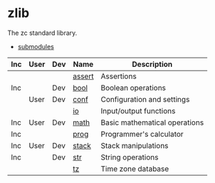 # zlib

The zc standard library.

* [submodules](zlib-sub.md)

| Inc | User | Dev | Name                           | Description
|-----|------|-----|--------------------------------|------------------
|     |      |     | [assert](zlib/assert.md)       | Assertions
| Inc |      | Dev | [bool](zlib/bool.md)           | Boolean operations
|     | User | Dev | [conf](zlib/conf.md)           | Configuration and settings
|     |      |     | [io](zlib/io.md)               | Input/output functions
| Inc | User | Dev | [math](zlib/math.md)           | Basic mathematical operations
| Inc |      |     | [prog](zlib/prog.md)           | Programmer's calculator
| Inc | User | Dev | [stack](zlib/stack.md)         | Stack manipulations
| Inc |      | Dev | [str](zlib/str.md)             | String operations
|     |      |     | [tz](zlib/tz.md)               | Time zone database
